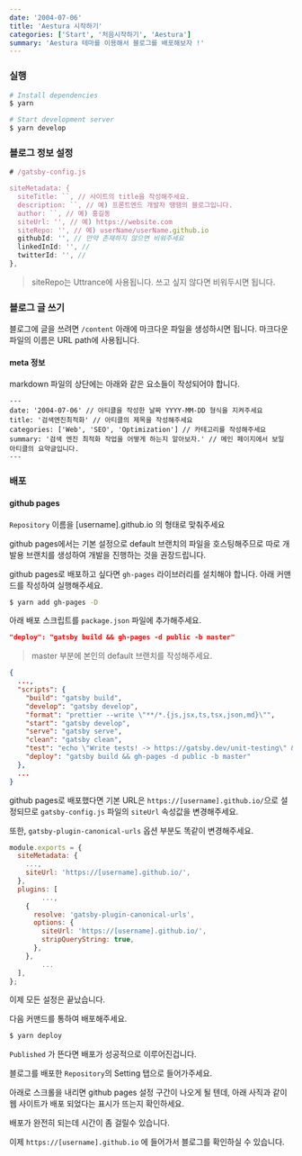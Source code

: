 ```yaml
---
date: '2004-07-06'
title: 'Aestura 시작하기'
categories: ['Start', '처음시작하기', 'Aestura']
summary: 'Aestura 테마를 이용해서 블로그를 배포해보자 !'
---
```


### 실행

```sh
# Install dependencies
$ yarn

# Start development server
$ yarn develop
```

### 블로그 정보 설정

```js
# /gatsby-config.js

siteMetadata: {
  siteTitle: ``, // 사이트의 title을 작성해주세요.
  description: ``, // 예) 프론트엔드 개발자 땡땡의 블로그입니다.
  author: ``, // 예) 홍길동
  siteUrl: '', // 예) https://website.com
  siteRepo: '', // 예) userName/userName.github.io
  githubId: '', // 만약 존재하지 않으면 비워주세요
  linkedInId: '', //
  twitterId: '', //
},
```

> siteRepo는 Uttrance에 사용됩니다. 쓰고 싶지 않다면 비워두시면 됩니다.

### 블로그 글 쓰기

블로그에 글을 쓰려면 `/content` 아래에 마크다운 파일을 생성하시면 됩니다. 마크다운 파일의 이름은 URL path에 사용됩니다.

#### meta 정보

markdown 파일의 상단에는 아래와 같은 요소들이 작성되어야 합니다.

```
---
date: '2004-07-06' // 아티클을 작성한 날짜 YYYY-MM-DD 형식을 지켜주세요
title: '검색엔진최적화' // 아티클의 제목을 작성해주세요
categories: ['Web', 'SEO', 'Optimization'] // 카테고리를 작성해주세요
summary: '검색 엔진 최적화 작업을 어떻게 하는지 알아보자.' // 메인 페이지에서 보일 아티클의 요약글입니다.
---
```

### 배포

#### github pages

`Repository` 이름을 [username].github.io 의 형태로 맞춰주세요

github pages에서는 기본 설정으로 default 브랜치의 파일을 호스팅해주므로 따로 개발용 브랜치를 생성하여 개발을 진행하는 것을 권장드립니다.

github pages로 배포하고 싶다면 `gh-pages` 라이브러리를 설치해야 합니다. 아래 커맨드를 작성하여 실행해주세요.

```sh
$ yarn add gh-pages -D
```

아래 배포 스크립트를 `package.json` 파일에 추가해주세요.

```json
"deploy": "gatsby build && gh-pages -d public -b master"
```

> master 부분에 본인의 default 브랜치를 작성해주세요.

```json
{
  ...,
  "scripts": {
    "build": "gatsby build",
    "develop": "gatsby develop",
    "format": "prettier --write \"**/*.{js,jsx,ts,tsx,json,md}\"",
    "start": "gatsby develop",
    "serve": "gatsby serve",
    "clean": "gatsby clean",
    "test": "echo \"Write tests! -> https://gatsby.dev/unit-testing\" && exit 1",
    "deploy": "gatsby build && gh-pages -d public -b master"
  },
  ...
}
```

github pages로 배포했다면 기본 URL은 `https://[username].github.io/`으로 설정되므로 `gatsby-config.js` 파일의 `siteUrl` 속성값을 변경해주세요.

또한, `gatsby-plugin-canonical-urls` 옵션 부분도 똑같이 변경해주세요.

```js
module.exports = {
  siteMetadata: {
    ...,
    siteUrl: 'https://[username].github.io/',
  },
  plugins: [
		...,
    {
      resolve: 'gatsby-plugin-canonical-urls',
      options: {
        siteUrl: 'https://[username].github.io/',
        stripQueryString: true,
      },
    },
		...
  ],
};
```

이제 모든 설정은 끝났습니다.

다음 커맨드를 통하여 배포해주세요.

```sh
$ yarn deploy
```

`Published` 가 뜬다면 배포가 성공적으로 이루어진겁니다.

블로그를 배포한 `Repository`의 Setting 탭으로 들어가주세요.

아래로 스크롤을 내리면 github pages 설정 구간이 나오게 될 텐데, 아래 사직과 같이 웹 사이트가 배포 되었다는 표시가 뜨는지 확인하세요.

배포가 완전히 되는데 시간이 좀 걸릴수 있습니다.

이제 `https://[username].github.io` 에 들어가서 블로그를 확인하실 수 있습니다.
